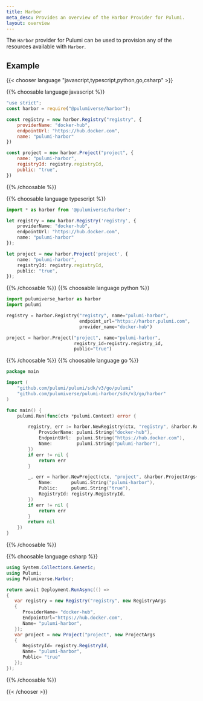 ```yaml
---
title: Harbor
meta_desc: Provides an overview of the Harbor Provider for Pulumi.
layout: overview
---
```


The `Harbor` provider for Pulumi can be used to provision any of the resources available with `Harbor`.

## Example

{{< chooser language "javascript,typescript,python,go,csharp" >}}

{{% choosable language javascript %}}

```javascript
"use strict";
const harbor = require("@pulumiverse/harbor");

const registry = new harbor.Registry("registry", {
    providerName: "docker-hub",
    endpointUrl: "https://hub.docker.com",
    name: "pulumi-harbor"
})

const project = new harbor.Project("project", {
    name: "pulumi-harbor",
    registryId: registry.registryId,
    public: "true",
})
```

{{% /choosable %}}

{{% choosable language typescript %}}

```typescript
import * as harbor from '@pulumiverse/harbor';

let registry = new harbor.Registry('registry', {
    providerName: "docker-hub",
    endpointUrl: "https://hub.docker.com",
    name: "pulumi-harbor"
});

let project = new harbor.Project('project', {
    name: "pulumi-harbor",
    registryId: registry.registryId,
    public: "true",
});
```

{{% /choosable %}}
{{% choosable language python %}}

```python
import pulumiverse_harbor as harbor
import pulumi

registry = harbor.Registry("registry", name="pulumi-harbor",
                           endpoint_url="https://harbor.pulumi.com",
                           provider_name="docker-hub")

project = harbor.Project("project", name="pulumi-harbor",
                         registry_id=registry.registry_id,
                         public="true")
```

{{% /choosable %}}
{{% choosable language go %}}

```go
package main

import (
	"github.com/pulumi/pulumi/sdk/v3/go/pulumi"
	"github.com/pulumiverse/pulumi-harbor/sdk/v3/go/harbor"
)

func main() {
	pulumi.Run(func(ctx *pulumi.Context) error {

		registry, err := harbor.NewRegistry(ctx, "registry", &harbor.RegistryArgs{
			ProviderName: pulumi.String("docker-hub"),
			EndpointUrl:  pulumi.String("https://hub.docker.com"),
			Name:         pulumi.String("pulumi-harbor"),
		})
		if err != nil {
			return err
		}

		_, err = harbor.NewProject(ctx, "project", &harbor.ProjectArgs{
			Name:       pulumi.String("pulumi-harbor"),
			Public:     pulumi.String("true"),
			RegistryId: registry.RegistryId,
		})
		if err != nil {
			return err
		}
		return nil
	})
}
```

{{% /choosable %}}

{{% choosable language csharp %}}

```csharp
using System.Collections.Generic;
using Pulumi;
using Pulumiverse.Harbor;

return await Deployment.RunAsync(() =>
{
   var registry = new Registry("registry", new RegistryArgs
   {
      ProviderName= "docker-hub",
      EndpointUrl="https://hub.docker.com",
      Name= "pulumi-harbor",
   });
   var project = new Project("project", new ProjectArgs
   {
      RegistryId= registry.RegistryId,
      Name= "pulumi-harbor",
      Public= "true" 
   });
});
```

{{% /choosable %}}

{{< /chooser >}}
